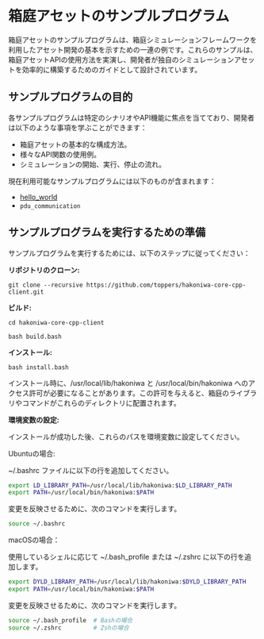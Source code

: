 # 箱庭アセットのサンプルプログラム

箱庭アセットのサンプルプログラムは、箱庭シミュレーションフレームワークを利用したアセット開発の基本を示すための一連の例です。これらのサンプルは、箱庭アセットAPIの使用方法を実演し、開発者が独自のシミュレーションアセットを効率的に構築するためのガイドとして設計されています。


## サンプルプログラムの目的
各サンプルプログラムは特定のシナリオやAPI機能に焦点を当てており、開発者は以下のような事項を学ぶことができます：

* 箱庭アセットの基本的な構成方法。
* 様々なAPI関数の使用例。
* シミュレーションの開始、実行、停止の流れ。

現在利用可能なサンプルプログラムには以下のものが含まれます：

* [hello_world](https://github.com/toppers/hakoniwa-core-cpp-client/tree/main/examples/hello_world)
* `pdu_communication`

## サンプルプログラムを実行するための準備

サンプルプログラムを実行するためには、以下のステップに従ってください：

**リポジトリのクローン:**

```
git clone --recursive https://github.com/toppers/hakoniwa-core-cpp-client.git
```

**ビルド:**

```
cd hakoniwa-core-cpp-client
```

```
bash build.bash
```

**インストール:**

```
bash install.bash
```

インストール時に、/usr/local/lib/hakoniwa と /usr/local/bin/hakoniwa へのアクセス許可が必要になることがあります。この許可を与えると、箱庭のライブラリやコマンドがこれらのディレクトリに配置されます。


**環境変数の設定:**

インストールが成功した後、これらのパスを環境変数に設定してください。

Ubuntuの場合:

~/.bashrc ファイルに以下の行を追加してください。

```sh
export LD_LIBRARY_PATH=/usr/local/lib/hakoniwa:$LD_LIBRARY_PATH
export PATH=/usr/local/bin/hakoniwa:$PATH
```

変更を反映させるために、次のコマンドを実行します。

```sh
source ~/.bashrc
```

macOSの場合：

使用しているシェルに応じて ~/.bash_profile または ~/.zshrc に以下の行を追加します。

```sh
export DYLD_LIBRARY_PATH=/usr/local/lib/hakoniwa:$DYLD_LIBRARY_PATH
export PATH=/usr/local/bin/hakoniwa:$PATH
```

変更を反映させるために、次のコマンドを実行します。

```sh
source ~/.bash_profile  # Bashの場合
source ~/.zshrc         # Zshの場合
```
